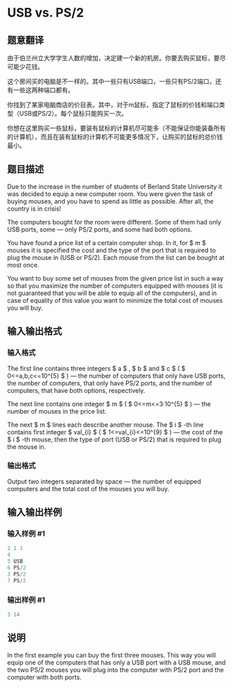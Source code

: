 # USB vs. PS/2

## 题意翻译

由于伯兰州立大学学生人数的增加，决定建一个新的机房。你要去购买鼠标，要尽可能少花钱。

这个房间买的电脑是不一样的。其中一些只有USB端口，一些只有PS/2端口，还有一些这两种端口都有。

你找到了某家电脑商店的价目表。其中，对于m鼠标，指定了鼠标的价钱和端口类型（USB或PS/2）。每个鼠标只能购买一次。

你想在这里购买一些鼠标，要装有鼠标的计算机尽可能多（不能保证你能装备所有的计算机），而且在装有鼠标的计算机不可能更多情况下，让购买的鼠标的总价钱最小。

## 题目描述

Due to the increase in the number of students of Berland State University it was decided to equip a new computer room. You were given the task of buying mouses, and you have to spend as little as possible. After all, the country is in crisis!

The computers bought for the room were different. Some of them had only USB ports, some — only PS/2 ports, and some had both options.

You have found a price list of a certain computer shop. In it, for $ m $ mouses it is specified the cost and the type of the port that is required to plug the mouse in (USB or PS/2). Each mouse from the list can be bought at most once.

You want to buy some set of mouses from the given price list in such a way so that you maximize the number of computers equipped with mouses (it is not guaranteed that you will be able to equip all of the computers), and in case of equality of this value you want to minimize the total cost of mouses you will buy.

## 输入输出格式

### 输入格式

The first line contains three integers $ a $ , $ b $ and $ c $ ( $ 0<=a,b,c<=10^{5} $ ) — the number of computers that only have USB ports, the number of computers, that only have PS/2 ports, and the number of computers, that have both options, respectively.

The next line contains one integer $ m $ ( $ 0<=m<=3·10^{5} $ ) — the number of mouses in the price list.

The next $ m $ lines each describe another mouse. The $ i $ -th line contains first integer $ val_{i} $ ( $ 1<=val_{i}<=10^{9} $ ) — the cost of the $ i $ -th mouse, then the type of port (USB or PS/2) that is required to plug the mouse in.

### 输出格式

Output two integers separated by space — the number of equipped computers and the total cost of the mouses you will buy.

## 输入输出样例

### 输入样例 #1

```cpp
2 1 1
4
5 USB
6 PS/2
3 PS/2
7 PS/2

```
### 输出样例 #1

```cpp
3 14

```
## 说明

In the first example you can buy the first three mouses. This way you will equip one of the computers that has only a USB port with a USB mouse, and the two PS/2 mouses you will plug into the computer with PS/2 port and the computer with both ports.

